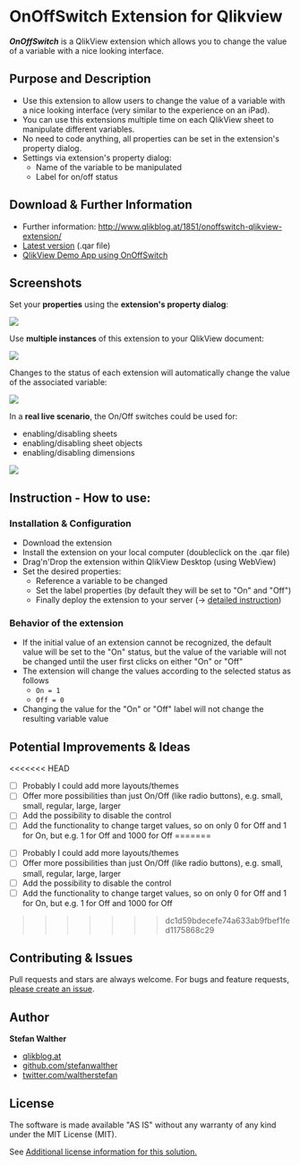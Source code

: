 # OnOffSwitch Extension for Qlikview

**_OnOffSwitch_** is a QlikView extension which allows you to change the value of a variable with a nice looking interface.

## Purpose and Description

* Use this extension to allow users to change the value of a variable with a nice looking interface (very similar to the experience on an iPad).
* You can use this extensions multiple time on each QlikView sheet to manipulate different variables.
* No need to code anything, all properties can be set in the extension's property dialog.
* Settings via extension's property dialog:
	* Name of the variable to be manipulated
	* Label for on/off status

## Download & Further Information

* Further information: http://www.qlikblog.at/1851/onoffswitch-qlikview-extension/
* [Latest version](https://github.com/stefanwalther/qvOnOffSwitch/raw/master/build/OnOffSwitch_latest.qar) (.qar file)
* [QlikView Demo App using OnOffSwitch](https://github.com/stefanwalther/qvOnOffSwitch/raw/gh-pages/demo/OnOffSwitch_QlikView_DemoApp_v1.0.qvw)


## Screenshots
Set your **properties** using the **extension's property dialog**:

![](https://raw.githubusercontent.com/stefanwalther/qvOnOffSwitch/gh-pages/images/OnOffSwitch_PropertyDialog_R.png)

Use **multiple instances** of this extension to your QlikView document:

![](https://raw.githubusercontent.com/stefanwalther/qvOnOffSwitch/gh-pages/images/OnOffSwitch_Demo_R.png)

Changes to the status of each extension will automatically change the value of the associated variable:

![](https://raw.githubusercontent.com/stefanwalther/qvOnOffSwitch/gh-pages/images/OnOffSwitch_DemoWithVars_R.png)

In a **real live scenario**, the On/Off switches could be used for:
* enabling/disabling sheets
* enabling/disabling sheet objects
* enabling/disabling dimensions

![](https://raw.githubusercontent.com/stefanwalther/qvOnOffSwitch/gh-pages/images/OnOffSwitch_RealWorldScenario_R.png)

## Instruction - How to use:

### Installation & Configuration

* Download the extension
* Install the extension on your local computer (doubleclick on the .qar file)
* Drag'n'Drop the extension within QlikView Desktop (using WebView)
* Set the desired properties:
	* Reference a variable to be changed
	* Set the label properties (by default they will be set to "On" and "Off")
	* Finally deploy the extension to your server (-> [detailed instruction](http://www.qlikblog.at/1597/qliktip-40-installingdeploying-qlikview-extensions))

### Behavior of the extension
* If the initial value of an extension cannot be recognized, the default value will be set to the "On" status, but the value of the variable will not be changed until the user first clicks on either "On" or "Off"
* The extension will change the values according to the selected status as follows
	* `On = 1`
	* `Off = 0`
* Changing the value for the "On" or "Off" label will not change the resulting variable value

## Potential Improvements & Ideas

<<<<<<< HEAD
-[ ] Probably I could add more layouts/themes
-[ ] Offer more possibilities than just On/Off (like radio buttons), e.g. small, small, regular, large, larger
-[ ] Add the possibility to disable the control
-[ ] Add the functionality to change target values, so on only 0 for Off and 1 for On, but e.g. 1 for Off and 1000 for Off
=======
*[ ] Probably I could add more layouts/themes
*[ ] Offer more possibilities than just On/Off (like radio buttons), e.g. small, small, regular, large, larger
*[ ] Add the possibility to disable the control
*[ ] Add the functionality to change target values, so on only 0 for Off and 1 for On, but e.g. 1 for Off and 1000 for Off
>>>>>>> dc1d59bdecefe74a633ab9fbef1fed1175868c29

## Contributing & Issues
Pull requests and stars are always welcome. For bugs and feature requests, [please create an issue](https://github.com/stefanwalther/qvOnOffSwitch/issues).

## Author

**Stefan Walther**
* [qlikblog.at](http://www.qlikblog.at)
* [github.com/stefanwalther](http://github.com/stefanwalther)
* [twitter.com/waltherstefan](http://twitter.com/waltherstefan)

## License

The software is made available "AS IS" without any warranty of any kind under the MIT License (MIT).

See [Additional license information for this solution.](https://github.com/stefanwalther/qvOnOffSwitch/blob/master/LICENSE.md)